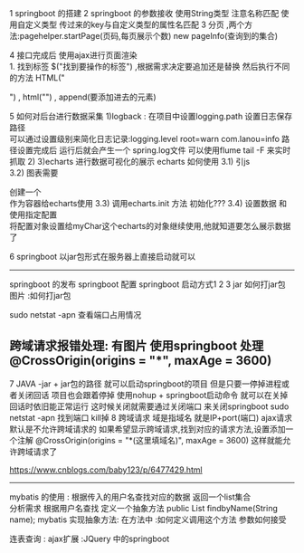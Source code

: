 1 springboot 的搭建
2 springboot 的参数接收  使用String类型 注意名称匹配 
					   使用自定义类型 传过来的key与自定义类型的属性名匹配
3 分页  ,两个方法:pagehelper.startPage(页码,每页展示个数)
				new pageInfo(查询到的集合)
				
4 接口完成后
	使用ajax进行页面渲染   
		1. 找到标签  $("找到要操作的标签") ,根据需求决定要追加还是替换  然后执行不同的方法
			HTML("<p></p>")     ,     html("")      ,  append(要添加进去的元素)

5 如何对后台进行数据采集 
	1)logback :   在项目中设置logging.path   设置日志保存路径    
				可以通过设置级别来简化日志记录:logging.level   root=warn com.lanou=info
	路径设置完成后  运行后就会产生一个 spring.log文件
	可以使用flume tail -F   来实时抓取
	2) 
	3)echarts  进行数据可视化的展示
		echarts 如何使用
		3.1) 引js  
		3.2) 图表需要<div></div>  创建一个<div></div> 作为容器给echarts使用
		3.3) 调用echarts.init 方法 初始化???
		3.4) 设置数据 和 使用指定配置  
			 将配置对象设置给myChar这个echarts的对象继续使用,他就知道要怎么展示数据了
		
	
	
6 springboot 以jar包形式在服务器上直接启动就可以 





----------------------------------------------------------------
springboot  的发布
springboot 配置
springboot 启动方式1    2    3 jar
 如何打jar包   图片 :如何打jar包
 
 
 sudo netstat -apn   查看端口占用情况
 
 
 跨域请求报错处理:   有图片
 使用springboot 处理
	@CrossOrigin(origins = "*",                     maxAge = 3600)   
------------------------------------------------------------------
	
7 JAVA -jar + jar包的路径  就可以启动springboot的项目  但是只要一停掉进程或者关闭回话  项目也会跟着停掉 
	使用nohup + springboot启动命令  就可以在关掉回话时依旧能正常运行    这时候关闭就需要通过关闭端口 来关闭springboot 
				 sudo netstat -apn    找到端口   kill掉
8 跨域请求   域是指域名  就是IP+port(端口)     ajax请求默认是不允许跨域请求的
			 如果希望显示跨域请求,找到对应的请求方法,设置添加一个注解  @CrossOrigin(origins = "*(这里填域名)", maxAge = 3600)
			 这样就能允许跨域请求了
 
https://www.cnblogs.com/baby123/p/6477429.html   


----------------------------------------------------------------------

mybatis 的使用  :
	根据传入的用户名查找对应的数据  返回一个list集合  
	 分析需求  根据用户名查找  定义一个抽象方法
	 public List<User> findbyName(String name);
	 mybatis 实现抽象方法:
	 在方法中 :如何定义调用这个方法   参数如何接受
	 
	 
	
连表查询  :
ajax扩展  :JQuery	中的springboot
